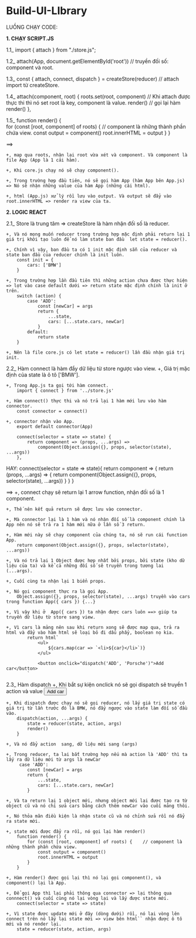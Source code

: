 # Build-UI-LIbrary
LUỒNG CHẠY CODE:

**1. CHẠY SCRIPT.JS**

1.1_ import { attach } from "./store.js";

1.2_ attach(App, document.getElementById('root'))   // truyền đối số: component và  root.

1.3_ const { attach, connect, dispatch } = createStore(reducer) // attach import từ createStore.

1.4_    attach(component, root) {
            roots.set(root, component)  // Khi attach được thực thi thì nó set root là key, component là value.
            render()                    // gọi lại hàm render()
        },

1.5_    function render() {         
            for (const [root, component] of roots) {    // component là những thành phần chứa view.
                const output = component()
                root.innerHTML = output
            }
        }

==> 

    +, map qua roots, nhận lại root vừa xét và component. Và component là file App (App là 1 cái hàm). 

    +, Khi core.js chạy nó sẽ chạy component().

    +, Trong trường hợp đầu tiên, nó sẽ gọi hàm App (hàm App bên App.js) => Nó sẽ nhận những value của hàm App (những cái html).

    +, html (App.js) xử lý rồi lưu vào output. Và output sẽ đẩy vào root.innerHTML => render ra view của ta.

**2. LOGIC REACT**

2.1_ Store là trung tâm => createStore là hàm nhận đối số là reducer.
    
    +, Và nó mong muốn reducer trong trường hợp mặc định phải return lại 1 giá trị khởi tạo luôn để nó làm state ban đầu  let state = reducer().

    +, Chính vì vậy, ban đầu ta có 1 init mặc định sẵn của reducer và state ban đầu của reducer chính là init luôn.
        const init = {
            cars: ['BMW']
        }

    +, Trong trường hợp lần đầu tiên thì những action chưa được thực hiện => lọt vào case default dưới => return state mặc định chính là init ở trên.
        switch (action) {
            case 'ADD':
                const [newCar] = args
                return {
                    ...state, 
                    cars: [...state.cars, newCar]
                }
            default: 
                return state
        }

    +, Nên là file core.js có let state = reducer() lần đầu nhận giá trị init. 

2.2_ Hàm connect là hàm đẩy dữ liệu từ store ngược vào view.
    +, Giá trị mặc định của state là ô tô ['BMW']. 

    +, Trong App.js ta gọi tới hàm connect. 
        import { connect } from '../store.js'

    +, Hàm connect() thực thi và nó trả lại 1 hàm mới lưu vào hàm connector.
        const connector = connect()

    +, connector nhận vào App. 
        export default connector(App)

        connect(selector = state => state) {
            return component => (props, ...args) =>
                component(Object.assign({}, props, selector(state), ...args))
        },

HAY: 
    connect(selector = state => state){
        return component => {
            return (props, ...args) => {
                return component(Object.assign({}, props, selector(state), ...args))
            }
        }
    }

==> +, connect chạy sẽ return lại 1 arrow function, nhận đối số là 1 component.

    +, Thế nên kết quả return sẽ được lưu vào connector.

    +, Mà connector lại là 1 hàm và nó nhận đối số là component chính là App nên nó sẽ trả ra 1 hàm mới nữa ở lần số 3 return.

    +, Hàm mới này sẽ chạy component của chúng ta, nó sẽ run cái function App.
        return component(Object.assign({}, props, selector(state), ...args))

    +, Và nó trả lại 1 Object được hợp nhất bởi props, bởi state (kho dữ liệu của ta) và kể cả những đối số sẽ truyền trong tương lai (...args).

    +, Cuối cùng ta nhận lại 1 biển props.
    
    +, Nó gọi component thực ra là gọi App. 
        Object.assign({}, props, selector(state), ...args) truyền vào cars trong function App({ cars }) {...}

    +, Vì vậy khi ở  App({ cars }) ta nhận được cars luôn ==> giúp ta truyền dữ liệu từ store sang view.

    +, Vì cars là mảng nên sau khi return xong sẽ được map qua, trả ra html và đẩy vào hàm html sẽ loại bỏ đi dấu phẩy, boolean nọ kia.
            return html`
                <ul>
                    ${cars.map(car => `<li>${car}</li>`)}
                </ul>

                <button onclick="dispatch('ADD', 'Porsche')">Add car</button>
            `
2.3_ Hàm dispatch 
    +, Khi bắt sự kiện onclick nó sẽ gọi dispatch sẽ truyền 1 action và value 
        <button onclick="dispatch('ADD', 'Porsche')">Add car</button>
    
    +, Khi dispatch được chạy nó sẽ gọi reducer, nó lấy giá trị state có giá trị từ lần trước đó là BMW, nó đẩy ngược vào state làm đối số đầu vào.
        dispatch(action, ...args) {
            state = reducer(state, action, args)
            render()
        }
    
    +, Và nó đẩy action  sang, dữ liệu mới sang (args)

    +, Trong reducer, ta lai bắt trường hợp nếu mà action là 'ADD' thì ta lấy ra dữ liệu mới từ args là newCar 
         case 'ADD':
            const [newCar] = args
            return {
                ...state, 
                cars: [...state.cars, newCar]
            }
    
    +, Và ta return lại 1 object mới, nhưng object mới lại được tạo ra từ object cũ và nó chỉ sửa cars bằng cách thêm newCar vào cuối mảng thôi.

    +, Nó thỏa mãn điều kiện là nhận state cũ và nó chỉnh sửa rồi nó đẩy ra state mới.

    +, state mới được đẩy ra rồi, nó gọi lại hàm render()
        function render() {     
            for (const [root, component] of roots) {    // component là những thành phần chứa view.
                const output = component()
                root.innerHTML = output
            }
        }
    
    +, Hàm render() được gọi lại thì nó lại gọi component(), và component() lại là App.

    +, Để gọi App thì lại phải thông qua connector => lại thông qua connnect() và cuối cùng nó lại vòng lại và lấy được state mới. 
        connect(selector = state => state)

    +, Vì state được update mới ở đây (dòng dưới) rồi, nó lại vòng lên connect trên nó lấy lại state mới => view bên html`` nhận được ô tô mới và nó render lại. 
        state = reducer(state, action, args)

